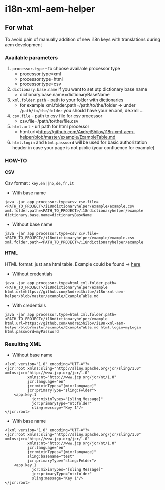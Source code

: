 # i18n-xml-aem-helper


## For what

To avoid pain of manually addition of new i18n keys with translations during aem development

### Available parameters

1. ```processor.type``` - to choose available processor type
    * processor.type=xml
    * processor.type=html
    * processor.type=csv
2. ```dictionary.base.name``` if you want to set utp dictionary base name
    * dictionary.base.name=dictionaryBaseName
3. ```xml.folder.path``` - path to your folder with dictionaries
    * for example xml.folder.path=/path/to/the/folder -> under ```/path/to/the/folder``` you should have your en.xml, de.xml ...
4. ```csv.file``` - path to csv file for csv processor
    * csv.file=/path/to/the/file.csv
5. ```html.url``` - url path for html processor
    * html.url=https://github.com/AndreiShilov/i18n-xml-aem-helper/blob/master/example/ExampleTable.md
6. ```html.login``` and ```html.password``` will be used for basic authorization header in case your page is not public (your confluence for example)


### HOW-TO

#### CSV

Csv format : ```key,en||no,de,fr,it```

* With base name

```
java -jar app processor.type=csv csv.file=<PATH_TO_PROJECT>/i18ndictionaryhelper/example/example.csv xml.folder.path=<PATH_TO_PROJECT>/i18ndictionaryhelper/example dictionary.base.name=dictionaryBaseName
```

* Without base name

```
java -jar app processor.type=csv csv.file=<PATH_TO_PROJECT>/i18ndictionaryhelper/example/example.csv xml.folder.path=<PATH_TO_PROJECT>/i18ndictionaryhelper/example
```
 
#### HTML

HTML format: just ana html table. Example could be found -> [here](https://github.com/AndreiShilov/i18n-xml-aem-helper/blob/master/example/ExampleTable.md)

* Without credentials 

```
java -jar app processor.type=html xml.folder.path=<PATH_TO_PROJECT>/i18ndictionaryhelper/example html.url=https://github.com/AndreiShilov/i18n-xml-aem-helper/blob/master/example/ExampleTable.md

```

* With credentials

```
java -jar app processor.type=html xml.folder.path=<PATH_TO_PROJECT>/i18ndictionaryhelper/example html.url=https://github.com/AndreiShilov/i18n-xml-aem-helper/blob/master/example/ExampleTable.md html.login=myLogin html.password=myPassword

```
 
### Resulting XML

* Without base name

```
<?xml version="1.0" encoding="UTF-8"?>
<jcr:root xmlns:sling="http://sling.apache.org/jcr/sling/1.0" xmlns:jcr="http://www.jcp.org/jcr/1.0"
          xmlns:nt="http://www.jcp.org/jcr/nt/1.0"
          jcr:language="en"
          jcr:mixinTypes="[mix:language]"
          jcr:primaryType="sling:Folder">
    <app.key.1
            jcr:mixinTypes="[sling:Message]"
            jcr:primaryType="nt:folder"
            sling:message="Key 1"/>
</jcr:root>            
```

* With base name

```
<?xml version="1.0" encoding="UTF-8"?>
<jcr:root xmlns:sling="http://sling.apache.org/jcr/sling/1.0" xmlns:jcr="http://www.jcp.org/jcr/1.0"
          xmlns:nt="http://www.jcp.org/jcr/nt/1.0"
          jcr:language="en"
          jcr:mixinTypes="[mix:language]"
          sling:basename="test"
          jcr:primaryType="sling:Folder">
    <app.key.1
            jcr:mixinTypes="[sling:Message]"
            jcr:primaryType="nt:folder"
            sling:message="Key 1"/>
</jcr:root>            
```